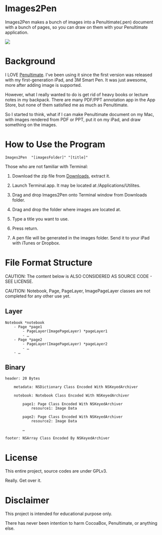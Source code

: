 # Images2Pen

Images2Pen makes a bunch of images into a Penultimate(.pen) document with a bunch of pages, so you can draw on them with your Penultimate application.

<img src="http://cloud.github.com/downloads/kiding/Images2Pen/concept.png">

# Background

I LOVE [Penultimate][1]. I've been using it since the first version was released with my first-generation iPad, and 3M Smart Pen. It was just awesome, more after adding image is supported.

However, what I really wanted to do is get rid of heavy books or lecture notes in my backpack. There are many PDF/PPT annotation app in the App Store, but none of them satisfied me as much as Penultimate.

So I started to think, what if I can make Penultimate document on my Mac, with images rendered from PDF or PPT, put it on my iPad, and draw something on the images.

# How to Use the Program

	Images2Pen  "[imagesFolder]" "[title]"

Those who are not familiar with Terminal: 

1. Download the zip file from [Downloads][2], extract it.

2. Launch Terminal.app. It may be located at /Applications/Utilites.

3. Drag and drop Images2Pen onto Terminal window from Downloads folder.

4. Drag and drop the folder where images are located at.

5. Type a title you want to use.

6. Press return.

7. A pen file will be generated in the images folder. Send it to your iPad with iTunes or Dropbox.

# File Format Structure

CAUTION: The content below is ALSO CONSIDERED AS SOURCE CODE - SEE LICENSE.

CAUTION: Notebook, Page, PageLayer, ImagePageLayer classes are not completed for any other use yet.

## Layer

	Notebook *notebook
		- Page *page1
			- PageLayer(ImagePageLayer) *pageLayer1
			- …
		- Page *page2
			- PageLayer(ImagePageLayer) *pageLayer2
			- …
		- …

## Binary

	header: 20 Bytes

		metadata: NSDictionary Class Encoded With NSKeyedArchiver

		notebook: Notebook Class Encoded With NSKeyedArchiver

			page1: Page Class Encoded With NSKeyedArchiver
				resource1: Image Data

			page2: Page Class Encoded With NSKeyedArchiver
				resource2: Image Data

			…

	footer: NSArray Class Encoded By NSKeyedArchiver

# License

This entire project, source codes are under GPLv3.

Really. Get over it.

# Disclaimer

This project is intended for educational purpose only.

There has never been intention to harm CocoaBox, Penultimate, or anything else.

[1]: http://www.cocoabox.com/penultimate
[2]: https://github.com/kiding/Images2Pen/downloads

